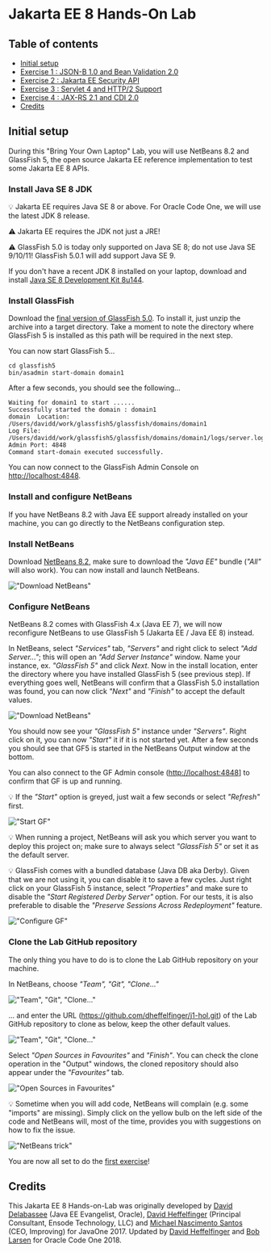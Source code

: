 # Jakarta EE 8 Hands-On Lab

## Table of contents

* [Initial setup](#initial-setup)
* [Exercise 1 : JSON-B 1.0 and Bean Validation 2.0](ex-jsonb-beanval.md)
* [Exercise 2 : Jakarta EE Security API](ex-security.md) 
* [Exercise 3 : Servlet 4 and HTTP/2 Support](ex-servlet.md)
* [Exercise 4 : JAX-RS 2.1 and CDI 2.0]()
* [Credits](#Credits)


## Initial setup

During this "Bring Your Own Laptop" Lab, you will use NetBeans 8.2 and GlassFish 5, the open source Jakarta EE reference implementation to test some Jakarta EE 8 APIs. 

### Install Java SE 8 JDK

:bulb: Jakarta EE requires Java SE 8 or above. For Oracle Code One, we will use the latest JDK 8 release.

:warning: Jakarta EE requires the JDK not just a JRE!

:warning: GlassFish 5.0 is today only supported on Java SE 8; do not use Java SE 9/10/11! GlassFish 5.0.1 will add support Java SE 9.

If you don't have a recent JDK 8 installed on your laptop, download and install [Java SE 8 Development Kit 8u144](http://www.oracle.com/technetwork/java/javase/downloads/jdk8-downloads-2133151.html).


### Install GlassFish

Download the [final version of GlassFish 5.0](http://download.oracle.com/glassfish/5.0/release/glassfish-5.0.zip). To install it, just unzip the archive into a target directory. Take a moment to note the directory where GlassFish 5 is installed as this path will be required in the next step.

You can now start GlassFish 5...
```
cd glassfish5
bin/asadmin start-domain domain1
```

After a few seconds, you should see the following...
```
Waiting for domain1 to start ......
Successfully started the domain : domain1
domain  Location: /Users/davidd/work/glassfish5/glassfish/domains/domain1
Log File: /Users/davidd/work/glassfish5/glassfish/domains/domain1/logs/server.log
Admin Port: 4848
Command start-domain executed successfully.
```

You can now connect to the GlassFish Admin Console on [http://localhost:4848](http://localhost:4848).

### Install and configure NetBeans

If you have NetBeans 8.2 with Java EE support already installed on your machine, you can go directly to the NetBeans configuration step.

### Install NetBeans

Download [NetBeans 8.2](https://netbeans.org/downloads/), make sure to download the *"Java EE"* bundle (*"All"* will also work). You can now install and launch NetBeans.

!["Download NetBeans"](pic/pic0-nb.jpg)

### Configure NetBeans

NetBeans 8.2 comes with GlassFish 4.x (Java EE 7), we will now reconfigure NetBeans to use GlassFish 5 (Jakarta EE / Java EE 8) instead.

In NetBeans, select *"Services"* tab, *"Servers"* and right click to select *"Add Server..."*; this will open an *"Add Server Instance"* window. Name your instance, ex. *"GlassFish 5"* and click *Next*. Now in the install location, enter the directory where you have installed GlassFish 5 (see previous step). If everything goes well, NetBeans will confirm that a GlassFish 5.0 installation was found, you can now click *"Next"* and *"Finish"* to accept the default values.

!["Download NetBeans"](pic/pic0-nbgf.jpg)

You should now see your *"GlassFish 5"* instance under *"Servers"*. Right click on it, you can now *"Start"* it if it is not started yet. After a few seconds you should see that GF5 is started in the NetBeans Output window at the bottom. 

You can also connect to the GF Admin console ([http://localhost:4848](http://localhost:4848)] to confirm that GF is up and running.

:bulb: If the *"Start"* option is greyed, just wait a few seconds or select 
*"Refresh"* first.

!["Start GF"](pic/pic0-1.jpg)

:bulb: When running a project, NetBeans will ask you which server you want to deploy this project on; make sure to always select *"GlassFish 5"* or set it as the default server.

:bulb: GlassFish comes with a bundled database (Java DB aka Derby). Given that we are not using it, you can disable it to save a few cycles. Just right click on your GlassFish 5 instance, select *"Properties"* and make sure to disable the *"Start Registered Derby Server"* option. For our tests, it is also preferable to disable the *"Preserve Sessions Across Redeployment"* feature.

!["Configure GF"](pic/pic0-nbgfConfig.jpg)


### Clone the Lab GitHub repository

The only thing you have to do is to clone the Lab GitHub repository on your machine.

In NetBeans, choose *"Team", "Git", "Clone..."*

!["Team", "Git", "Clone..."](pic/pic0-2.jpg)

... and enter the URL (https://github.com/dheffelfinger/j1-hol.git) of the Lab GitHub repository to clone as below, keep the other default values.

!["Team", "Git", "Clone..."](pic/pic0-3.jpg)

Select *"Open Sources in Favourites"* and *"Finish"*. You can check the clone operation in the "Output" windows, the cloned repository should also appear under the *"Favourites"* tab.

!["Open Sources in Favourites"](pic/pic0-4.jpg)

:bulb: Sometime when you will add code, NetBeans will complain (e.g. some "imports" are missing). Simply click on the yellow bulb on the left side of the code and NetBeans will, most of the time, provides you with suggestions on how to fix the issue.

!["NetBeans trick"](pic/pic0-5.jpg)

You are now all set to do the [first exercise](ex-jsonb-beanval.md)!


## Credits

This Jakarta EE 8 Hands-on-Lab was originally developed by [David Delabassee](https://twitter.com/delabassee) (Java EE Evangelist, Oracle), [David Heffelfinger](https://twitter.com/ensode) (Principal Consultant, Ensode Technology, LLC) and [Michael Nascimento Santos](https://twitter.com/mr__m) (CEO, Improving) for JavaOne 2017. Updated by [David Heffelfinger](https://www.twitter.com/ensode) and [Bob Larsen](https://twitter.com/direHerring) for Oracle Code One 2018.
